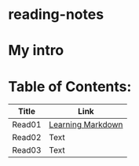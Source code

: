 # reading-notes

# My intro

# Table of Contents: 

| Title      | Link |
| ----------- | ----------- |
| Read01      | [Learning Markdown](https://boshrajaber.github.io/reading-notes/read01)       |
| Read02  | Text        |
| Read03  | Text        |
